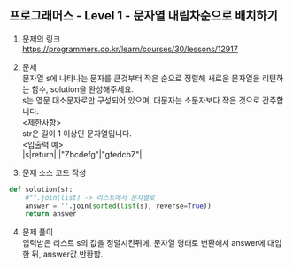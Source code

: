 프로그래머스 - Level 1 - 문자열 내림차순으로 배치하기      
-------------

1. 문제의 링크   
https://programmers.co.kr/learn/courses/30/lessons/12917    

2. 문제    
문자열 s에 나타나는 문자를 큰것부터 작은 순으로 정렬해 새로운 문자열을 리턴하는 함수, solution을 완성해주세요.     
s는 영문 대소문자로만 구성되어 있으며, 대문자는 소문자보다 작은 것으로 간주합니다.     
<제한사항>      
str은 길이 1 이상인 문자열입니다.       
<입출력 예>     
|s|return|
|"Zbcdefg"|"gfedcbZ"|

3. 문제 소스 코드 작성      
```python
def solution(s):
    #"".join(list) -> 리스트에서 문자열로
    answer = ''.join(sorted(list(s), reverse=True))
    return answer
```

4. 문제 풀이       
입력받은 리스트 s의 값을 정렬시킨뒤에, 문자열 형태로 변환해서 answer에 대입한 뒤, answer값 반환함.     


  
